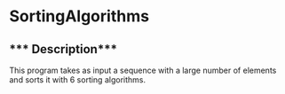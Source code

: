 # SortingAlgorithms
## *** Description***
This program takes as input a sequence with a large number of elements and sorts it with 6 sorting algorithms.
